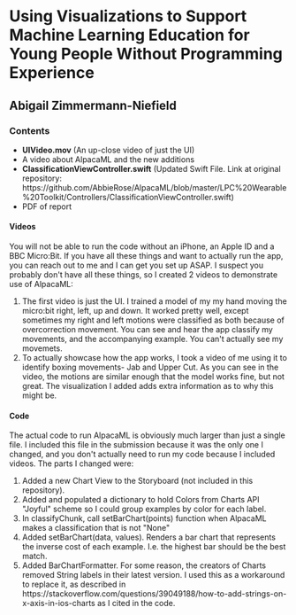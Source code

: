 <h1>Using Visualizations to Support Machine Learning Education for Young People Without Programming Experience</h1>
<h2>Abigail Zimmermann-Niefield</h2>
<h3>Contents</h3>
<ul>
  <li><b>UIVideo.mov</b> (An up-close video of just the UI)
  <li>A video about AlpacaML and the new additions
  <li><b>ClassificationViewController.swift</b> (Updated Swift File. Link at original repository: https://github.com/AbbieRose/AlpacaML/blob/master/LPC%20Wearable%20Toolkit/Controllers/ClassificationViewController.swift)
  <li>PDF of report
</ul>

<h4>Videos</h4>
<p>You will not be able to run the code without an iPhone, an Apple ID and a BBC Micro:Bit. If you have all these things and want to actually run the app, you can reach out to me and I can get you set up ASAP. I suspect you probably don't have all these things, so I created 2 videos to demonstrate use of AlpacaML:
  <ol>
    <li> The first video is just the UI. I trained a model of my my hand moving the micro:bit right, left, up and down. It worked pretty well, except sometimes my right and left motions were classified as both because of overcorrection movement. You can see and hear the app classify my movements, and the accompanying example. You can't actually see my movemets. </li>
    <li> To actually showcase how the app works, I took a video of me using it to identify boxing movements- Jab and Upper Cut. As you can see in the video, the motions are similar enough that the model works fine, but not great. The visualization I added adds extra information as to why this might be. </li>
  </ol>
  
  <h4>Code</h4>
  <p> The actual code to run AlpacaML is obviously much larger than just a single file. I included this file in the submission because it was the only one I changed, and you don't actually need to run my code because I included videos. The parts I changed were:
  <ol>
    <li> Added a new Chart View to the Storyboard (not included in this repository).</li>
    <li> Added and populated a dictionary to hold Colors from Charts API "Joyful" scheme so I could group examples by color for each label.</li>
    <li> In classifyChunk, call setBarChart(points) function when AlpacaML makes a classification that is not "None" </li>
    <li> Added setBarChart(data, values). Renders a bar chart that represents the inverse cost of each example. I.e. the highest bar should be the best match. </li>
    <li> Added BarChartFormatter. For some reason, the creators of Charts removed String labels in their latest version. I used this as a workaround to replace it, as described in https://stackoverflow.com/questions/39049188/how-to-add-strings-on-x-axis-in-ios-charts as I cited in the code.</li>
  </ol>
